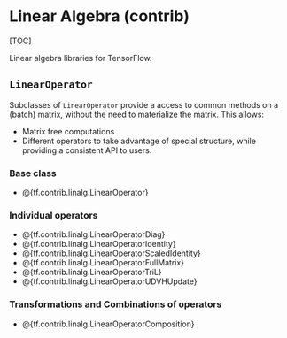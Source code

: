 # Linear Algebra (contrib)
[TOC]

Linear algebra libraries for TensorFlow.

## `LinearOperator`

Subclasses of `LinearOperator` provide a access to common methods on a
(batch) matrix, without the need to materialize the matrix.  This allows:

* Matrix free computations
* Different operators to take advantage of special structure, while providing a
  consistent API to users.

### Base class

*   @{tf.contrib.linalg.LinearOperator}

### Individual operators

*   @{tf.contrib.linalg.LinearOperatorDiag}
*   @{tf.contrib.linalg.LinearOperatorIdentity}
*   @{tf.contrib.linalg.LinearOperatorScaledIdentity}
*   @{tf.contrib.linalg.LinearOperatorFullMatrix}
*   @{tf.contrib.linalg.LinearOperatorTriL}
*   @{tf.contrib.linalg.LinearOperatorUDVHUpdate}

### Transformations and Combinations of operators

*   @{tf.contrib.linalg.LinearOperatorComposition}
